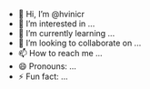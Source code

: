- 👋 Hi, I’m @hvinicr
- 👀 I’m interested in ...
- 🌱 I’m currently learning ...
- 💞️ I’m looking to collaborate on ...
- 📫 How to reach me ...
- 😄 Pronouns: ...
- ⚡ Fun fact: ...

<!---
hvinicr/hvinicr is a ✨ special ✨ repository because its `README.md` (this file) appears on your GitHub profile.
You can click the Preview link to take a look at your changes.
--->
